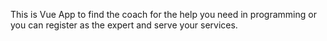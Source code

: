 This is Vue App to find the coach for the help you need in programming or you can register as the expert and serve your services.
